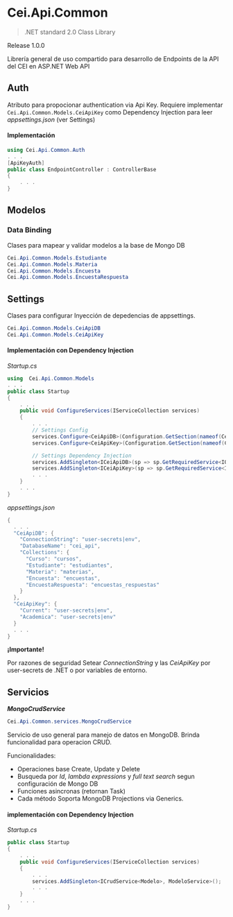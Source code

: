 # Cei.Api.Common

> .NET standard 2.0 Class Library

Release 1.0.0

Librería general de uso compartido para desarrollo de Endpoints de la API del CEI en ASP.NET Web API

## Auth 
Atributo para propocionar authentication via Api Key. Requiere implementar `Cei.Api.Common.Models.CeiApiKey` como Dependency Injection para leer *appsettings.json* (ver Settings)

#### Implementación

```c#
using Cei.Api.Common.Auth
. . .
[ApiKeyAuth]
public class EndpointController : ControllerBase
{
    . . .
}
```

## Modelos

### Data Binding
Clases para mapear y validar modelos a la base de Mongo DB
```c#
Cei.Api.Common.Models.Estudiante
Cei.Api.Common.Models.Materia
Cei.Api.Common.Models.Encuesta
Cei.Api.Common.Models.EncuestaRespuesta
```

## Settings
Clases para configurar Inyección de depedencias de appsettings.
```c#
Cei.Api.Common.Models.CeiApiDB
Cei.Api.Common.Models.CeiApiKey
```

#### Implementación con Dependency Injection

*Startup.cs*

```c#
using  Cei.Api.Common.Models
. . .
public class Startup
{
    . . . 
    public void ConfigureServices(IServiceCollection services)
    {
        . . .
        // Settings Config            
        services.Configure<CeiApiDB>(Configuration.GetSection(nameof(CeiApiDB)));
        services.Configure<CeiApiKey>(Configuration.GetSection(nameof(CeiApiKey)));

        // Settings Dependency Injection 
        services.AddSingleton<ICeiApiDB>(sp => sp.GetRequiredService<IOptions<CeiApiDB>>().Value);
        services.AddSingleton<ICeiApiKey>(sp => sp.GetRequiredService<IOptions<CeiApiKey>>().Value);
        . . .
    }
    . . .
}
```

*appsettings.json*
```c#
{
  . . .
  "CeiApiDB": {
    "ConnectionString": "user-secrets|env",
    "DatabaseName": "cei_api",
    "Collections": {
      "Curso": "cursos",
      "Estudiante": "estudiantes",
      "Materia": "materias",
      "Encuesta": "encuestas",
      "EncuestaRespuesta": "encuestas_respuestas"
    }
  },
  "CeiApiKey": {
    "Current": "user-secrets|env",
    "Academica": "user-secrets|env"
  }
  . . . 
}
```
**¡Importante!** 

Por razones de seguridad Setear *ConnectionString* y las *CeiApiKey* por user-secrets de .NET o por variables de entorno.

## Servicios

***MongoCrudService***

```c#
Cei.Api.Common.services.MongoCrudService
```

Servicio de uso general para manejo de datos en MongoDB.
Brinda funcionalidad para operacion CRUD.

Funcionalidades:
- Operaciones base Create, Update y Delete
- Busqueda por *Id*, *lambda expressions* y *full text search* segun configuración de Mongo DB
- Funciones asincronas (retornan Task)
- Cada método Soporta MongoDB Projections via Generics.



#### implementación con Dependency Injection

*Startup.cs*

```c#
public class Startup
{
    . . . 
    public void ConfigureServices(IServiceCollection services)
    {
        . . .
        services.AddSingleton<ICrudService<Modelo>, ModeloService>();
        . . .
    }
    . . .
}
```
